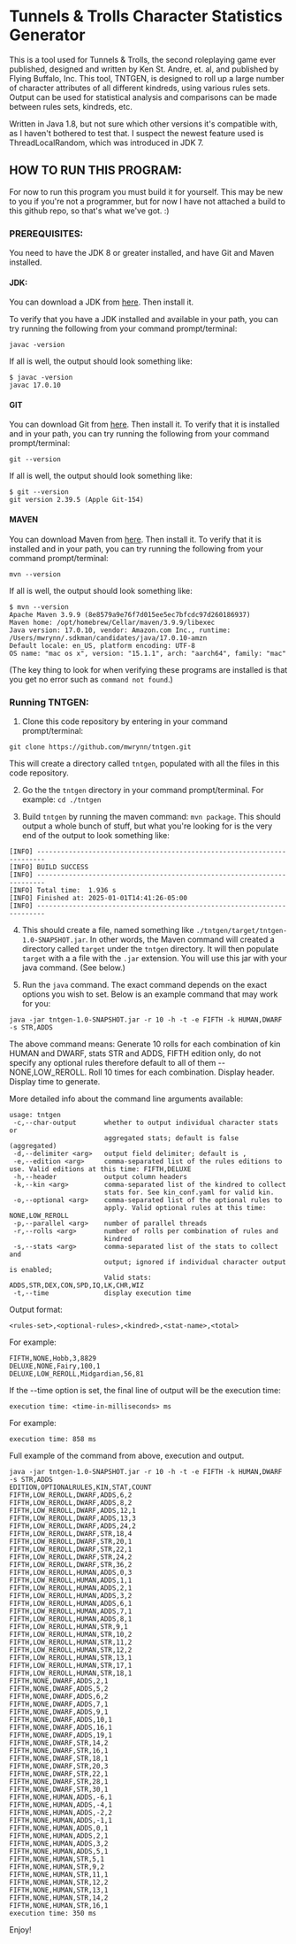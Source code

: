 # Tunnels & Trolls Character Statistics Generator
This is a tool used for Tunnels & Trolls, the second roleplaying game ever published, designed and written by Ken St. Andre, et. al, and published by Flying Buffalo, Inc. This tool, TNTGEN, is designed to roll up a large number of character attributes of all different kindreds, using various rules sets. Output can be used for statistical analysis and comparisons can be made between rules sets, kindreds, etc.   
  
  
Written in Java 1.8, but not sure which other versions it's compatible with, as I haven't bothered to test that. I suspect the newest feature used is ThreadLocalRandom, which was introduced in JDK 7.

## HOW TO RUN THIS PROGRAM:

For now to run this program you must build it for yourself. This may be new to you if you're not a programmer, but for now I have not attached a build to this github repo, so that's what we've got. :) 

### PREREQUISITES:
You need to have the JDK 8 or greater installed, and have Git and Maven installed.

#### JDK:
You can download a JDK from [here](https://www.oracle.com/java/technologies/downloads/). Then install it.

To verify that you have a JDK installed and available in your path, you can try running the following from your command prompt/terminal:
```
javac -version
```

If all is well, the output should look something like:
```
$ javac -version
javac 17.0.10
```
#### GIT
You can download Git from [here](https://git-scm.com/downloads). Then install it. 
To verify that it is installed and in your path, you can try running the following from your command prompt/terminal:

```
git --version
```

If all is well, the output should look something like:
```
$ git --version
git version 2.39.5 (Apple Git-154)
```

#### MAVEN
You can download Maven from [here](https://maven.apache.org/download.cgi). Then install it.
To verify that it is installed and in your path, you can try running the following from your command prompt/terminal:
```
mvn --version
```
If all is well, the output should look something like:
```
$ mvn --version
Apache Maven 3.9.9 (8e8579a9e76f7d015ee5ec7bfcdc97d260186937)
Maven home: /opt/homebrew/Cellar/maven/3.9.9/libexec
Java version: 17.0.10, vendor: Amazon.com Inc., runtime: /Users/mwrynn/.sdkman/candidates/java/17.0.10-amzn
Default locale: en_US, platform encoding: UTF-8
OS name: "mac os x", version: "15.1.1", arch: "aarch64", family: "mac"
```

(The key thing to look for when verifying these programs are installed is that you get no error such as `command not found`.)

### Running TNTGEN:
1. Clone this code repository by entering in your command prompt/terminal:
```
git clone https://github.com/mwrynn/tntgen.git
```

This will create a directory called `tntgen`, populated with all the files in this code repository.

2. Go the the `tntgen` directory in your command prompt/terminal. For example: `cd ./tntgen`

3. Build `tntgen` by running the maven command: `mvn package`. This should output a whole bunch of stuff, but what you're looking for is the very end of the output to look something like:
```
[INFO] ------------------------------------------------------------------------
[INFO] BUILD SUCCESS
[INFO] ------------------------------------------------------------------------
[INFO] Total time:  1.936 s
[INFO] Finished at: 2025-01-01T14:41:26-05:00
[INFO] ------------------------------------------------------------------------
```

4. This should create a file, named something like `./tntgen/target/tntgen-1.0-SNAPSHOT.jar`. In other words, the Maven command will created a directory called `target` under the `tntgen` directory. It will then populate `target` with a a file with the `.jar` extension. You will use this jar with your java command. (See below.)

5. Run the `java` command. The exact command depends on the exact options you wish to set. Below is an example command that may work for you:
```
java -jar tntgen-1.0-SNAPSHOT.jar -r 10 -h -t -e FIFTH -k HUMAN,DWARF -s STR,ADDS
```
The above command means: Generate 10 rolls for each combination of kin HUMAN and DWARF, stats STR and ADDS, FIFTH edition only, do not specify any optional rules therefore default to all of them -- NONE,LOW_REROLL. Roll 10 times for each combination. Display header. Display time to generate.

More detailed info about the command line arguments available:

```
usage: tntgen
 -c,--char-output       whether to output individual character stats or
                        aggregated stats; default is false (aggregated)
 -d,--delimiter <arg>   output field delimiter; default is ,
 -e,--edition <arg>     comma-separated list of the rules editions to use. Valid editions at this time: FIFTH,DELUXE
 -h,--header            output column headers
 -k,--kin <arg>         comma-separated list of the kindred to collect
                        stats for. See kin_conf.yaml for valid kin.
 -o,--optional <arg>    comma-separated list of the optional rules to
                        apply. Valid optional rules at this time: NONE,LOW_REROLL
 -p,--parallel <arg>    number of parallel threads
 -r,--rolls <arg>       number of rolls per combination of rules and
                        kindred
 -s,--stats <arg>       comma-separated list of the stats to collect and
                        output; ignored if individual character output is enabled;
                        Valid stats: ADDS,STR,DEX,CON,SPD,IQ,LK,CHR,WIZ
 -t,--time              display execution time
```

Output format:  
```
<rules-set>,<optional-rules>,<kindred>,<stat-name>,<total>  
```
  
For example:  
```
FIFTH,NONE,Hobb,3,8829
DELUXE,NONE,Fairy,100,1
DELUXE,LOW_REROLL,Midgardian,56,81
```

If the --time option is set, the final line of output will be the execution time:
```
execution time: <time-in-milliseconds> ms
```

For example:
```
execution time: 858 ms
```

Full example of the command from above, execution and output. 
```
java -jar tntgen-1.0-SNAPSHOT.jar -r 10 -h -t -e FIFTH -k HUMAN,DWARF -s STR,ADDS
EDITION,OPTIONALRULES,KIN,STAT,COUNT
FIFTH,LOW_REROLL,DWARF,ADDS,6,2
FIFTH,LOW_REROLL,DWARF,ADDS,8,2
FIFTH,LOW_REROLL,DWARF,ADDS,12,1
FIFTH,LOW_REROLL,DWARF,ADDS,13,3
FIFTH,LOW_REROLL,DWARF,ADDS,24,2
FIFTH,LOW_REROLL,DWARF,STR,18,4
FIFTH,LOW_REROLL,DWARF,STR,20,1
FIFTH,LOW_REROLL,DWARF,STR,22,1
FIFTH,LOW_REROLL,DWARF,STR,24,2
FIFTH,LOW_REROLL,DWARF,STR,36,2
FIFTH,LOW_REROLL,HUMAN,ADDS,0,3
FIFTH,LOW_REROLL,HUMAN,ADDS,1,1
FIFTH,LOW_REROLL,HUMAN,ADDS,2,1
FIFTH,LOW_REROLL,HUMAN,ADDS,3,2
FIFTH,LOW_REROLL,HUMAN,ADDS,6,1
FIFTH,LOW_REROLL,HUMAN,ADDS,7,1
FIFTH,LOW_REROLL,HUMAN,ADDS,8,1
FIFTH,LOW_REROLL,HUMAN,STR,9,1
FIFTH,LOW_REROLL,HUMAN,STR,10,2
FIFTH,LOW_REROLL,HUMAN,STR,11,2
FIFTH,LOW_REROLL,HUMAN,STR,12,2
FIFTH,LOW_REROLL,HUMAN,STR,13,1
FIFTH,LOW_REROLL,HUMAN,STR,17,1
FIFTH,LOW_REROLL,HUMAN,STR,18,1
FIFTH,NONE,DWARF,ADDS,2,1
FIFTH,NONE,DWARF,ADDS,5,2
FIFTH,NONE,DWARF,ADDS,6,2
FIFTH,NONE,DWARF,ADDS,7,1
FIFTH,NONE,DWARF,ADDS,9,1
FIFTH,NONE,DWARF,ADDS,10,1
FIFTH,NONE,DWARF,ADDS,16,1
FIFTH,NONE,DWARF,ADDS,19,1
FIFTH,NONE,DWARF,STR,14,2
FIFTH,NONE,DWARF,STR,16,1
FIFTH,NONE,DWARF,STR,18,1
FIFTH,NONE,DWARF,STR,20,3
FIFTH,NONE,DWARF,STR,22,1
FIFTH,NONE,DWARF,STR,28,1
FIFTH,NONE,DWARF,STR,30,1
FIFTH,NONE,HUMAN,ADDS,-6,1
FIFTH,NONE,HUMAN,ADDS,-4,1
FIFTH,NONE,HUMAN,ADDS,-2,2
FIFTH,NONE,HUMAN,ADDS,-1,1
FIFTH,NONE,HUMAN,ADDS,0,1
FIFTH,NONE,HUMAN,ADDS,2,1
FIFTH,NONE,HUMAN,ADDS,3,2
FIFTH,NONE,HUMAN,ADDS,5,1
FIFTH,NONE,HUMAN,STR,5,1
FIFTH,NONE,HUMAN,STR,9,2
FIFTH,NONE,HUMAN,STR,11,1
FIFTH,NONE,HUMAN,STR,12,2
FIFTH,NONE,HUMAN,STR,13,1
FIFTH,NONE,HUMAN,STR,14,2
FIFTH,NONE,HUMAN,STR,16,1
execution time: 350 ms
```

Enjoy!
